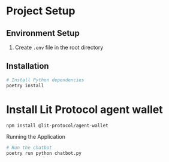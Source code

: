 # Project Setup

## Environment Setup
1. Create `.env` file in the root directory

## Installation
```bash
# Install Python dependencies
poetry install
```

# Install Lit Protocol agent wallet
```bash
npm install @lit-protocol/agent-wallet
```
Running the Application
```bash
# Run the chatbot
poetry run python chatbot.py
```
